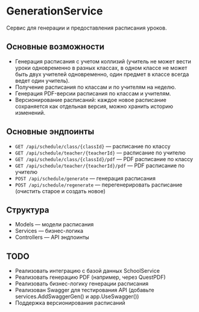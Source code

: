 # GenerationService

Сервис для генерации и предоставления расписания уроков.

## Основные возможности
- Генерация расписания с учетом коллизий (учитель не может вести уроки одновременно в разных классах, в одном классе не может быть двух учителей одновременно, один предмет в классе всегда ведет один учитель).
- Получение расписания по классам и по учителям на неделю.
- Генерация PDF-версии расписания по классам и учителям.
- Версионирование расписаний: каждое новое расписание сохраняется как отдельная версия, можно хранить историю изменений.

## Основные эндпоинты
- `GET /api/schedule/class/{classId}` — расписание по классу
- `GET /api/schedule/teacher/{teacherId}` — расписание по учителю
- `GET /api/schedule/class/{classId}/pdf` — PDF расписание по классу
- `GET /api/schedule/teacher/{teacherId}/pdf` — PDF расписание по учителю
- `POST /api/schedule/generate` — генерация расписания
- `POST /api/schedule/regenerate` — перегенерировать расписание (очистить старое и создать новое)

## Структура
- Models — модели расписания
- Services — бизнес-логика
- Controllers — API эндпоинты

## TODO
- Реализовать интеграцию с базой данных SchoolService
- Реализовать генерацию PDF (например, через QuestPDF)
- Реализовать бизнес-логику генерации расписания
- Реализован Swagger для тестирования API (добавьте services.AddSwaggerGen() и app.UseSwagger())
- Поддержка версионирования расписаний
